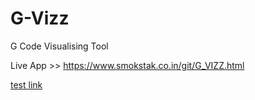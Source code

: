 # G-Vizz
G Code Visualising Tool

Live App >> https://www.smokstak.co.in/git/G_VIZZ.html

<a href="https://www.smokstak.co.in/git/G_VIZZ.html" target="_blank"> test link </a>
